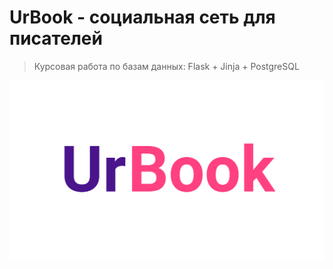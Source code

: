 # UrBook - социальная сеть для писателей
> Курсовая работа по базам данных: Flask + Jinja + PostgreSQL

![This is an image](https://github.com/Zyxkim/urbook_db/blob/master/website/static/images/5.png?raw=true)
